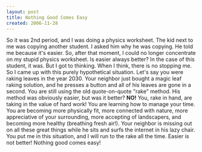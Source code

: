 ```yaml
---
layout: post
title: Nothing Good Comes Easy
created: 2006-11-28
---
```

<p>So it was 2nd period, and I was doing a physics worksheet. The kid next to me was copying another student. I asked him why he was copying. He told me because it&#39;s easier. So, after that moment, I could no longer concentrate on my stupid physics worksheet. Is easier always better? In the case of this student, it was. But I got to thinking. When I think, there is no stopping me. So I came up with this purely hypothetical situation. Let&#39;s say you were raking leaves in the year 2030. Your neighbor just bought a magic leaf raking solution, and he presses a button and all of his leaves are gone in a second. You are still using the old quote-on-quote &quot;rake&quot; method. His method was obviously easier, but was it better? <span style="font-weight: bold;">NO!</span> You, rake in hand, are taking in the value of hard work! You are learning how to manage your time. You are becoming more physically fit, more connected with nature, more appreciative of your surrounding, more accepting of landscapers, and becoming more healthy (breathing fresh air!). Your neighbor is missing out on all these great things while he sits and surfs the internet in his lazy chair. You put me in this situation, and I will run to the rake all the time. Easier is not better! Nothing good comes easy!</p>
